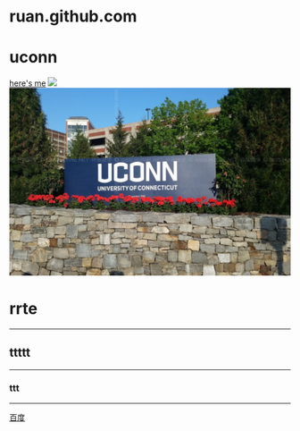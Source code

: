 # ruan.github.com
# uconn
[here's me](https://rhx2000.github.io/ruan.github.com/)
<img src="https://github.com/rhx2000/ruan.github.com/assets/143003398/d5864775-6376-44fc-89a6-ca534441fc6e" width="100">
![image](tupian.jpg)
# rrte  
***
## ttttt
---
### ttt
___
[百度](http://www.baidu.com)
